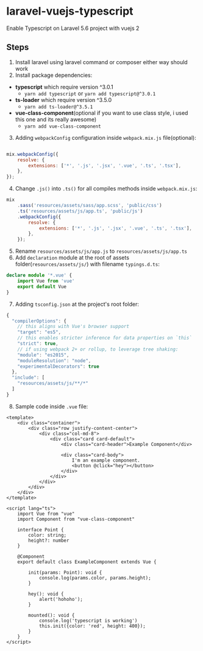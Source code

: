 # laravel-vuejs-typescript
Enable Typescript on Laravel 5.6 project with vuejs 2

## Steps
1. Install laravel using laravel command or composer either way should work
2. Install package dependencies:
  - **typescript** which require version ^3.0.1
    - `yarn add typescript` or `yarn add typescript@^3.0.1`
  - **ts-loader** which require version ^3.5.0
    - `yarn add ts-loader@^3.5.1`
  - **vue-class-component**(optional if you want to use class style, i used this one and its really awesome)
    - `yarn add vue-class-component`
3. Adding `webpackConfig` configuration inside `webpack.mix.js` file(optional):



```js

mix.webpackConfig({
    resolve: {
        extensions: ['*', '.js', '.jsx', '.vue', '.ts', '.tsx'],
    },
});

```

4. Change `.js()` into `.ts()` for all compiles methods inside `webpack.mix.js`:

```js
mix
    .sass('resources/assets/sass/app.scss', 'public/css')
    .ts('resources/assets/js/app.ts', 'public/js')
    .webpackConfig({
        resolve: {
            extensions: ['*', '.js', '.jsx', '.vue', '.ts', '.tsx'],
        },
    });
```

5. Rename `resources/assets/js/app.js` to `resources/assets/js/app.ts`
6. Add `declaration` module at the root of assets folder(`resources/assets/js/`) with filename `typings.d.ts`:

```ts
declare module '*.vue' {
    import Vue from 'vue'
    export default Vue
}
```

7. Adding `tsconfig.json` at the project's root folder:

```js
{
  "compilerOptions": {
    // this aligns with Vue's browser support
    "target": "es5",
    // this enables stricter inference for data properties on `this`
    "strict": true,
    // if using webpack 2+ or rollup, to leverage tree shaking:
    "module": "es2015",
    "moduleResolution": "node",
    "experimentalDecorators": true
  },
  "include": [
    "resources/assets/js/**/*"
  ]
}
```

8. Sample code inside `.vue` file:

```vue
<template>
    <div class="container">
        <div class="row justify-content-center">
            <div class="col-md-8">
                <div class="card card-default">
                    <div class="card-header">Example Component</div>

                    <div class="card-body">
                        I'm an example component.
                        <button @click="hey"></button>
                    </div>
                </div>
            </div>
        </div>
    </div>
</template>

<script lang="ts">
    import Vue from "vue"
    import Component from "vue-class-component"

    interface Point {
        color: string;
        height?: number
    }

    @Component
    export default class ExampleComponent extends Vue {

        init(params: Point): void {
            console.log(params.color, params.height);
        }

        hey(): void {
            alert('hohoho');
        }

        mounted(): void {
            console.log('typescript is working')
            this.init({color: 'red', height: 400});
        }
    }
</script>
```
